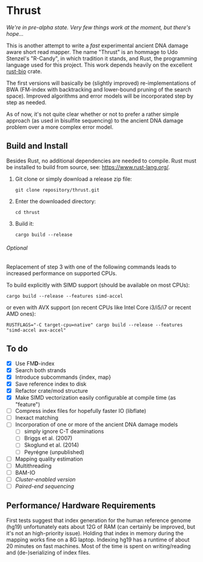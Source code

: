 # Thrust

_We're in pre-alpha state. Very few things work at the moment, but there's hope..._

This is another attempt to write a _fast_ experimental ancient DNA damage aware short read mapper. The name "Thrust" is 
an hommage to Udo Stenzel's "R-Candy", in which tradition it stands, and Rust, the programming language used for this 
project. This work depends heavily on the excellent [rust-bio](https://rust-bio.github.io/) crate. 

The first versions will basically be (slightly improved) re-implementations of BWA (FM-index with backtracking and lower-bound pruning of 
the search space). Improved algorithms and error models will be incorporated step by step as needed. 

As of now, it's not quite clear whether or not to prefer a rather simple approach (as used in bisulfite sequencing) to 
the ancient DNA damage problem over a more complex error model.

## Build and Install

Besides Rust, no additional dependencies are needed to compile. 
Rust must be installed to build from source, see: https://www.rust-lang.org/.

1. Git clone or simply download a release zip file:

    `git clone repository/thrust.git`

2. Enter the downloaded directory:

    `cd thrust`

3. Build it:

    `cargo build --release`

###### Optional
Replacement of step 3 with one of the following commands leads to increased performance on supported CPUs.

To build explicitly with SIMD support (should be available on most CPUs):

`cargo build --release --features simd-accel`

or even with AVX support (on recent CPUs like Intel Core i3/i5/i7 or recent AMD ones):

`RUSTFLAGS="-C target-cpu=native" cargo build --release --features "simd-accel avx-accel"`

## To do

- [x] Use FM**D**-index
- [x] Search both strands
- [x] Introduce subcommands {index, map}
- [x] Save reference index to disk
- [x] Refactor crate/mod structure
- [x] Make SIMD vectorization easily configurable at compile time (as "feature")
- [ ] Compress index files for hopefully faster IO (libflate)
- [ ] Inexact matching
- [ ] Incorporation of one or more of the ancient DNA damage models 
  - [ ] simply ignore C-T deaminations
  - [ ] Briggs et al. (2007)
  - [ ] Skoglund et al. (2014)
  - [ ] Peyrégne (unpublished)
- [ ] Mapping quality estimation
- [ ] Multithreading
- [ ] BAM-IO
- [ ] _Cluster-enabled version_
- [ ] _Paired-end sequencing_

## Performance/ Hardware Requirements

First tests suggest that index generation for the human reference genome (hg19) unfortunately eats about 12G of RAM 
(can certainly be improved,  but it's not an high-priority issue). 
Holding that index in memory during the mapping works fine on a 8G laptop. Indexing hg19 has a runtime of about 
20 minutes on fast machines. Most of the time is spent on writing/reading and (de-)serializing of index files.
